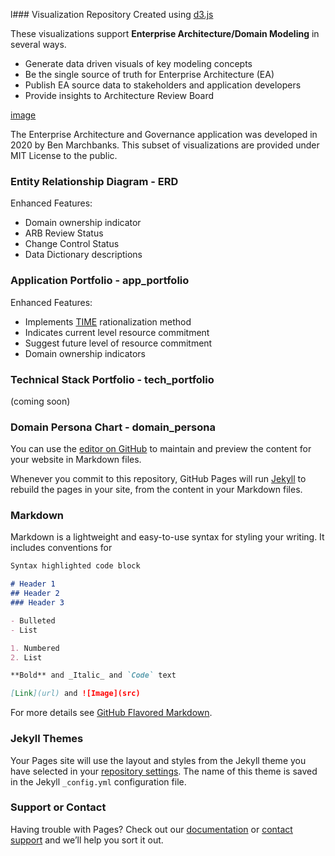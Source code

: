 l### Visualization Repository Created using [d3.js](https://d3js.org)


These visualizations support **Enterprise Architecture/Domain Modeling** in several ways.
- Generate data driven visuals of key modeling concepts
- Be the single source of truth for Enterprise Architecture (EA)
- Publish EA source data to stakeholders and application developers
- Provide insights to Architecture Review Board

[image]('https://repository-images.githubusercontent.com/361396322/d0b0fb80-a592-11eb-99bd-5d26732c2412')

The Enterprise Architecture and Governance application was developed in 2020 by Ben Marchbanks.
This subset of visualizations are provided under MIT License to the public.

### Entity Relationship Diagram - ERD
Enhanced Features:
- Domain ownership indicator
- ARB Review Status
- Change Control Status
- Data Dictionary descriptions

### Application Portfolio - app_portfolio
Enhanced Features:
- Implements [TIME](https://blog.planview.com/driving-transparency-time-analysis-apm/) rationalization method
- Indicates current level resource commitment
- Suggest future level of resource commitment
- Domain ownership indicators

### Technical Stack Portfolio - tech_portfolio
(coming soon)

### Domain Persona Chart - domain_persona

You can use the [editor on GitHub](https://github.com/alQemist/EAGIR/edit/gh-pages/index.md) to maintain and preview the content for your website in Markdown files.

Whenever you commit to this repository, GitHub Pages will run [Jekyll](https://jekyllrb.com/) to rebuild the pages in your site, from the content in your Markdown files.

### Markdown

Markdown is a lightweight and easy-to-use syntax for styling your writing. It includes conventions for

```markdown
Syntax highlighted code block

# Header 1
## Header 2
### Header 3

- Bulleted
- List

1. Numbered
2. List

**Bold** and _Italic_ and `Code` text

[Link](url) and ![Image](src)
```

For more details see [GitHub Flavored Markdown](https://guides.github.com/features/mastering-markdown/).

### Jekyll Themes

Your Pages site will use the layout and styles from the Jekyll theme you have selected in your [repository settings](https://github.com/alQemist/EAGIR/settings/pages). The name of this theme is saved in the Jekyll `_config.yml` configuration file.

### Support or Contact

Having trouble with Pages? Check out our [documentation](https://docs.github.com/categories/github-pages-basics/) or [contact support](https://support.github.com/contact) and we’ll help you sort it out.
